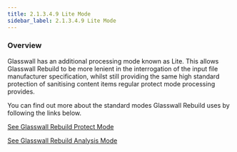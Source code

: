 ```yaml
---
title: 2.1.3.4.9 Lite Mode
sidebar_label: 2.1.3.4.9 Lite Mode
---
```

### Overview
Glasswall has an additional processing mode known as Lite. This allows Glasswall Rebuild to be more lenient in the interrogation of the input file manufacturer specification, whilst still providing the same high standard protection of sanitising content items regular protect mode processing provides.

You can find out more about the standard modes Glasswall Rebuild uses by following the links below.

[See Glasswall Rebuild Protect Mode](docs\2-glasswall_core\2_1-glasswall_rebuild\2_1_3-architecture\2_1_3_4-internal_api\2_1_3_4_2-protect_mode.md)

[See Glasswall Rebuild Analysis Mode](docs\2-glasswall_core\2_1-glasswall_rebuild\2_1_3-architecture\2_1_3_4-internal_api\2_1_3_4_1-analysis_mode.md)